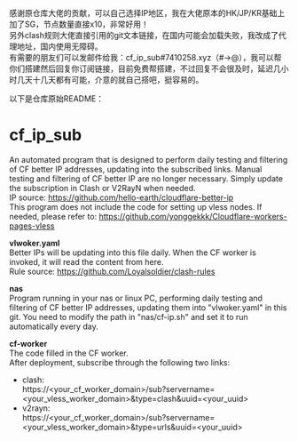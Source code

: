 感谢原仓库大佬的贡献，可以自己选择IP地区，我在大佬原本的HK/JP/KR基础上加了SG，节点数量直接x10，非常好用！  
另外clash规则大佬直接引用的git文本链接，在国内可能会加载失败，我改成了代理地址，国内使用无障碍。  
有需要的朋友们可以发邮件给我：cf_ip_sub#7410258.xyz（#->@），我可以帮你们搭建然后回复你订阅链接，目前免费帮搭建，不过回复不会很及时，延迟几小时几天十几天都有可能，介意的就自己搭吧，挺容易的。  
   
以下是仓库原始README：   
   
# cf_ip_sub
An automated program that is designed to perform daily testing and filtering of CF better IP addresses, updating into the subscribed links. Manual testing and filtering of CF better IP are no longer necessary. Simply update the subscription in Clash or V2RayN when needed.   
IP source: https://github.com/hello-earth/cloudflare-better-ip  
This program does not include the code for setting up vless nodes. If needed, please refer to: https://github.com/yonggekkk/Cloudflare-workers-pages-vless

**vlwoker.yaml**   
Better IPs will be updating into this file daily. When the CF worker is invoked, it will read the content from here.   
Rule source: https://github.com/Loyalsoldier/clash-rules

**nas**   
Program running in your nas or linux PC, performing daily testing and filtering of CF better IP addresses, updating them into "vlwoker.yaml" in this git.
You need to modify the path in "nas/cf-ip.sh" and set it to run automatically every day.

**cf-worker**   
The code filled in the CF worker.   
After deployment, subscribe through the following two links:
- clash:  
  https://<your_cf_worker_domain>/sub?servername=<your_vless_worker_domain>&type=clash&uuid=<your_uuid>
- v2rayn:  
  https://<your_cf_worker_domain>/sub?servername=<your_vless_worker_domain>&type=urls&uuid=<your_uuid>

